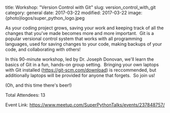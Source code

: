 title: Workshop: "Version Control with Git"
slug: version_control_with_git
category: general
date: 2017-03-22
modified: 2017-03-22
image: {photo}logos/super_python_logo.jpeg

As your coding project grows, saving your work and keeping track of all the changes that you've made becomes more and more important.  Git is a popular versional control system that works with all programming languages, used for saving changes to your code, making backups of your code, and collaborating with others!

In this 90-minute workshop, led by Dr. Joseph Donovan, we'll learn the basics of Git in a fun, hands-on group setting.  Bringing your own laptops with Git installed (https://git-scm.com/download) is reccommended, but additionally laptops will be provided for anyone that forgets.  So join us!

(Oh, and this time there's beer!)

Total Attendees: 13

Event Link: https://www.meetup.com/SuperPythonTalks/events/237848757/
